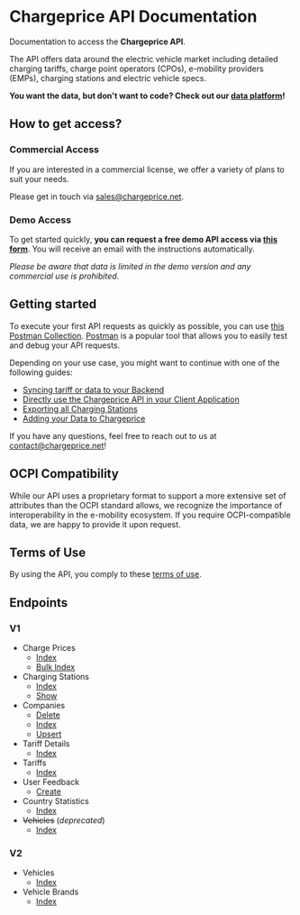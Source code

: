 # Chargeprice API Documentation

Documentation to access the **Chargeprice API**.

The API offers data around the electric vehicle market including detailed
charging tariffs, charge point operators (CPOs), e-mobility providers (EMPs),
charging stations and electric vehicle specs.

**You want the data, but don't want to code? Check out our [data
platform](./data_platform.md)!**

## How to get access?

### Commercial Access

If you are interested in a commercial license, we offer a variety of plans to
suit your needs.

Please get in touch via sales@chargeprice.net. 

### Demo Access

To get started quickly, **you can request a free demo API access via [this
form](https://tally.so/r/w4pJAX)**. You will receive an email with the
instructions automatically. 

*Please be aware that data is limited in the demo version and any commercial use
is prohibited.*

## Getting started

To execute your first API requests as quickly as possible, you can use [this
Postman Collection](./Chargeprice_API.postman_collection.json).
[Postman](https://www.postman.com/) is a popular tool that allows you to easily
test and debug your API requests.

Depending on your use case, you might want to continue with one of the following
guides:

* [Syncing tariff or data to your
  Backend](/guides/syncing_tariff_data_to_your_system.md)
* [Directly use the Chargeprice API in your Client
  Application](./guides/integrate_charge_prices.md)
* [Exporting all Charging Stations](/guides/exporting_all_charging_stations.md)
* [Adding your Data to Chargeprice](/guides/adding_your_data_to_chargeprice.md)

If you have any questions, feel free to reach out to us at
contact@chargeprice.net!


## OCPI Compatibility 
While our API uses a proprietary format to support a more extensive set of
attributes than the OCPI standard allows, we recognize the importance of
interoperability in the e-mobility ecosystem. If you require OCPI-compatible
data, we are happy to provide it upon request.

## Terms of Use

By using the API, you comply to these [terms of use](./terms.md).

## Endpoints

### V1

* Charge Prices
  * [Index](./api/v1/charge_prices/index.md)
  * [Bulk Index](./api/v1/charge_prices/bulk/index.md)
* Charging Stations
  * [Index](./api/v1/charging_stations/index.md)
  * [Show](./api/v1/charging_stations/show.md)
* Companies
  * [Delete](./api/v1/companies/delete.md)
  * [Index](./api/v1/companies/index.md)
  * [Upsert](./api/v1/companies/upsert.md)
* Tariff Details
  * [Index](./api/v1/tariff_details/index.md)
* Tariffs
  * [Index](./api/v1/tariffs/index.md)
* User Feedback
  * [Create](./api/v1/user_feedback/create.md)
* Country Statistics
  * [Index](./api/v1/country_statistics/index.md)
* ~~Vehicles~~ (*deprecated*)
  * [Index](./api/v1/vehicles/index.md)

### V2

* Vehicles
  * [Index](./api/v2/vehicles/index.md)
* Vehicle Brands
  * [Index](./api/v2/vehicle_brands/index.md)